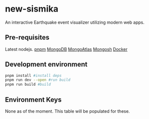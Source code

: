 # new-sismika

An interactive Earthquake event visualizer utilizing modern web apps.

## Pre-requisites

Latest nodejs.
[pnpm](https://pnpm.io/installation)
[MongoDB](https://www.mongodb.com/try/download/community)
[MongoAtlas](https://www.mongodb.com/atlas/database)
[Mongosh](https://www.mongodb.com/docs/mongodb-shell/install/)
[Docker](https://www.docker.com/products/docker-desktop/)

## Development environment

```bash
pnpm install #install deps
pnpm run dev --open #run build
pnpm run build #build
```

## Environment Keys

None as of the moment. This table will be populated for these.
